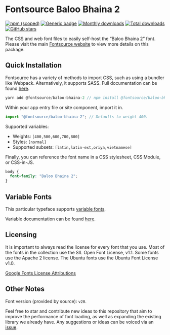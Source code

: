 # Fontsource Baloo Bhaina 2

[![npm (scoped)](https://img.shields.io/npm/v/@fontsource/baloo-bhaina-2?color=brightgreen)](https://www.npmjs.com/package/@fontsource/baloo-bhaina-2) [![Generic badge](https://img.shields.io/badge/fontsource-passing-brightgreen)](https://github.com/fontsource/fontsource) [![Monthly downloads](https://badgen.net/npm/dm/@fontsource/baloo-bhaina-2)](https://github.com/fontsource/fontsource) [![Total downloads](https://badgen.net/npm/dt/@fontsource/baloo-bhaina-2)](https://github.com/fontsource/fontsource) [![GitHub stars](https://img.shields.io/github/stars/fontsource/fontsource.svg?style=social&label=Star)](https://github.com/fontsource/fontsource/stargazers)

The CSS and web font files to easily self-host the “Baloo Bhaina 2” font. Please visit the main [Fontsource website](https://fontsource.org/fonts/baloo-bhaina-2) to view more details on this package.

## Quick Installation

Fontsource has a variety of methods to import CSS, such as using a bundler like Webpack. Alternatively, it supports SASS. Full documentation can be found [here](https://fontsource.org/docs/introduction).

```javascript
yarn add @fontsource/baloo-bhaina-2 // npm install @fontsource/baloo-bhaina-2
```

Within your app entry file or site component, import it in.

```javascript
import "@fontsource/baloo-bhaina-2"; // Defaults to weight 400.
```

Supported variables:

- Weights: `[400,500,600,700,800]`
- Styles: `[normal]`
- Supported subsets: `[latin,latin-ext,oriya,vietnamese]`

Finally, you can reference the font name in a CSS stylesheet, CSS Module, or CSS-in-JS.

```css
body {
  font-family: "Baloo Bhaina 2";
}
```

## Variable Fonts

This particular typeface supports [variable fonts](https://developer.mozilla.org/en-US/docs/Web/CSS/CSS_Fonts/Variable_Fonts_Guide).

Variable documentation can be found [here](https://fontsource.org/docs/variable-fonts).

## Licensing

It is important to always read the license for every font that you use.
Most of the fonts in the collection use the SIL Open Font License, v1.1. Some fonts use the Apache 2 license. The Ubuntu fonts use the Ubuntu Font License v1.0.

[Google Fonts License Attributions](https://fonts.google.com/attribution)

## Other Notes

Font version (provided by source): `v20`.

Feel free to star and contribute new ideas to this repository that aim to improve the performance of font loading, as well as expanding the existing library we already have. Any suggestions or ideas can be voiced via an [issue](https://github.com/fontsource/fontsource/issues).
